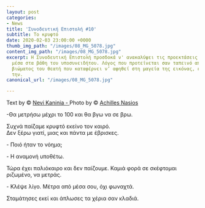 ```yaml
---
layout: post
categories:
- News
title: 'Συνοδευτική Επιστολή #10'
subtitle: Το κρυφτό
date: 2020-02-03 23:00:00 +0000
thumb_img_path: "/images/08_MG_5078.jpg"
content_img_path: "/images/08_MG_5078.jpg"
excerpt: Η Συνοδευτική Επιστολή προσδοκά ν' ανακαλύψει τις προεκτάσεις της εικόνας
  μέσα στα βάθη του υποσυνειδήτου. Λόγος που προτείνεται σαν ταπεινό απαύγασμα του
  βιώματος του θεατή που καταφέρνει ν’ αφηθεί στη μαγεία της εικόνας, επαναδημιουργώντας
  την.
canonical_url: "/images/08_MG_5078.jpg"

---
```

Text by © <a href="https://www.facebook.com/nevi.kaninia" target="blank">Nevi Kaninia - </a>Photo by © <a href="https://anikon.org/" target="blank">Achilles Nasios</a>

\-Θα μετρήσω μέχρι το 100 και θα βγω να σε βρω.

Συχνά παίζαμε κρυφτό εκείνο τον καιρό.  
Δεν ξέρω γιατί, μιας και πάντα με έβρισκες.

\- Ποιό ήταν το νόημα;

\- Η αναμονή υποθέτω.

Τώρα έχει παλιόκαιρο και δεν παίζουμε. Καμιά φορά σε σκέφτομαι ριζωμένο, να μετράς.

\- Κλέψε λίγο. Mέτρα από μέσα σου, όχι φωναχτά.

Σταμάτησες εκεί και άπλωσες τα χέρια σαν κλαδιά.